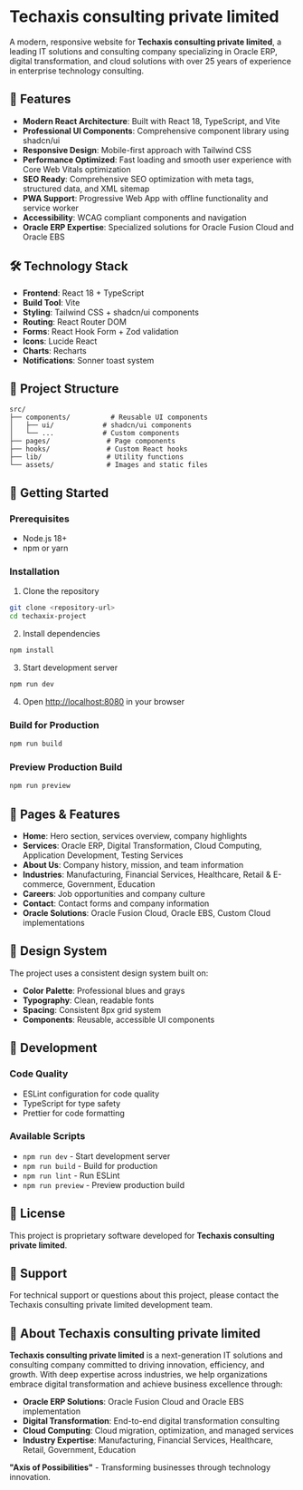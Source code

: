 # Techaxis consulting private limited

A modern, responsive website for **Techaxis consulting private limited**, a leading IT solutions and consulting company specializing in Oracle ERP, digital transformation, and cloud solutions with over 25 years of experience in enterprise technology consulting.

## 🚀 Features

- **Modern React Architecture**: Built with React 18, TypeScript, and Vite
- **Professional UI Components**: Comprehensive component library using shadcn/ui
- **Responsive Design**: Mobile-first approach with Tailwind CSS
- **Performance Optimized**: Fast loading and smooth user experience with Core Web Vitals optimization
- **SEO Ready**: Comprehensive SEO optimization with meta tags, structured data, and XML sitemap
- **PWA Support**: Progressive Web App with offline functionality and service worker
- **Accessibility**: WCAG compliant components and navigation
- **Oracle ERP Expertise**: Specialized solutions for Oracle Fusion Cloud and Oracle EBS

## 🛠️ Technology Stack

- **Frontend**: React 18 + TypeScript
- **Build Tool**: Vite
- **Styling**: Tailwind CSS + shadcn/ui components
- **Routing**: React Router DOM
- **Forms**: React Hook Form + Zod validation
- **Icons**: Lucide React
- **Charts**: Recharts
- **Notifications**: Sonner toast system

## 📁 Project Structure

```
src/
├── components/          # Reusable UI components
│   ├── ui/            # shadcn/ui components
│   └── ...            # Custom components
├── pages/              # Page components
├── hooks/              # Custom React hooks
├── lib/                # Utility functions
└── assets/             # Images and static files
```

## 🚀 Getting Started

### Prerequisites

- Node.js 18+
- npm or yarn

### Installation

1. Clone the repository

```bash
git clone <repository-url>
cd techaxix-project
```

2. Install dependencies

```bash
npm install
```

3. Start development server

```bash
npm run dev
```

4. Open [http://localhost:8080](http://localhost:8080) in your browser

### Build for Production

```bash
npm run build
```

### Preview Production Build

```bash
npm run preview
```

## 📱 Pages & Features

- **Home**: Hero section, services overview, company highlights
- **Services**: Oracle ERP, Digital Transformation, Cloud Computing, Application Development, Testing Services
- **About Us**: Company history, mission, and team information
- **Industries**: Manufacturing, Financial Services, Healthcare, Retail & E-commerce, Government, Education
- **Careers**: Job opportunities and company culture
- **Contact**: Contact forms and company information
- **Oracle Solutions**: Oracle Fusion Cloud, Oracle EBS, Custom Cloud implementations

## 🎨 Design System

The project uses a consistent design system built on:

- **Color Palette**: Professional blues and grays
- **Typography**: Clean, readable fonts
- **Spacing**: Consistent 8px grid system
- **Components**: Reusable, accessible UI components

## 🔧 Development

### Code Quality

- ESLint configuration for code quality
- TypeScript for type safety
- Prettier for code formatting

### Available Scripts

- `npm run dev` - Start development server
- `npm run build` - Build for production
- `npm run lint` - Run ESLint
- `npm run preview` - Preview production build

## 📄 License

This project is proprietary software developed for **Techaxis consulting private limited**.

## 🤝 Support

For technical support or questions about this project, please contact the Techaxis consulting private limited development team.

## 🏢 About Techaxis consulting private limited

**Techaxis consulting private limited** is a next-generation IT solutions and consulting company committed to driving innovation, efficiency, and growth. With deep expertise across industries, we help organizations embrace digital transformation and achieve business excellence through:

- **Oracle ERP Solutions**: Oracle Fusion Cloud and Oracle EBS implementation
- **Digital Transformation**: End-to-end digital transformation consulting
- **Cloud Computing**: Cloud migration, optimization, and managed services
- **Industry Expertise**: Manufacturing, Financial Services, Healthcare, Retail, Government, Education

**"Axis of Possibilities"** - Transforming businesses through technology innovation.
